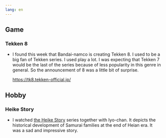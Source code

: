 ```yaml
---
lang: en
---
```


## Game

### Tekken 8

- I found this week that Bandai-namco is creating Tekken 8. I used to be a big fan of Tekken series. I used play a lot. I was expecting that Tekken 7 would be the last of the series because of less popularity in this genre in general. So the announcement of 8 was a little bit of surprise.

  https://tk8.tekken-official.jp/

## Hobby

### Heike Story

- I watched [the Heike Story](https://en.wikipedia.org/wiki/The_Heike_Story) series together with Iyo-chan. It depicts the historical development of Samurai families at the end of Heian era. It was a sad and impressive story.
